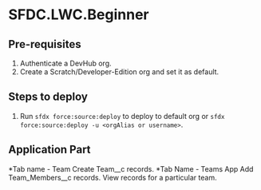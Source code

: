 # SFDC.LWC.Beginner

## Pre-requisites
1. Authenticate a DevHub org.
2. Create a Scratch/Developer-Edition org and set it as default.

## Steps to deploy
1. Run `sfdx force:source:deploy` to deploy to default org or `sfdx force:source:deploy -u <orgAlias or username>`.


## Application Part
*Tab name - Team
	Create Team__c records.
*Tab Name - Teams App
	Add Team_Members__c records.
	View records for a particular team.
